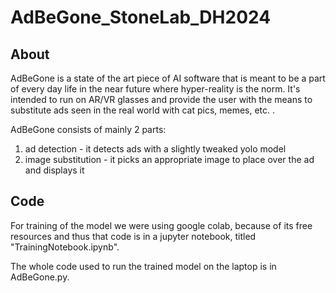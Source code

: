 # AdBeGone_StoneLab_DH2024

## About

AdBeGone is a state of the art piece of AI software that is meant to be a part of every day life in the near future where hyper-reality is the norm. It's intended to run on AR/VR glasses and provide the user with the means to substitute ads seen in the real world with cat pics, memes, etc. .

AdBeGone consists of mainly 2 parts:
1) ad detection - it detects ads with a slightly tweaked yolo model
2) image substitution - it picks an appropriate image to place over the ad and displays it

## Code

For training of the model we were using google colab, because of its free resources and thus that code is in a jupyter notebook, titled "TrainingNotebook.ipynb".

The whole code used to run the trained model on the laptop is in AdBeGone.py.

